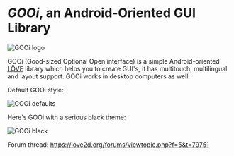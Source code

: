 # _GOOi_, an Android-Oriented GUI Library

![GOOi logo](http://s16.postimg.org/4pvm3xvr9/logo.png)

GOOi (Good-sized Optional Open interface) is a simple Android-oriented [LÖVE](https://love2d.org/) library which helps you to create GUI's, it has multitouch, multilingual and layout support. GOOi works in desktop computers as well.

Default GOOi style:

![GOOi defaults](http://s16.postimg.org/6g7ecf951/ss2.png)

Here's GOOi with a serious black theme:

![GOOi black](http://s23.postimg.org/gp9ly7y63/image.png)

Forum thread: https://love2d.org/forums/viewtopic.php?f=5&t=79751
